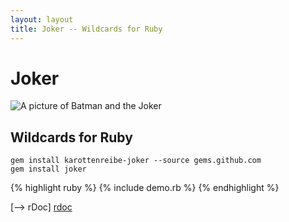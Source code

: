```yaml
---
layout: layout
title: Joker -- Wildcards for Ruby
---
```


# Joker #

![A picture of Batman and the Joker][joker]

## Wildcards for Ruby ##

    gem install karottenreibe-joker --source gems.github.com
    gem install joker

{% highlight ruby %}
{% include demo.rb %}
{% endhighlight %}

[--> rDoc] [rdoc]

[joker]: /joker/joker.jpg         "Batman and the Joker"
[rdoc]:  /joker/rdoc              "Joker's rdoc documentation"

